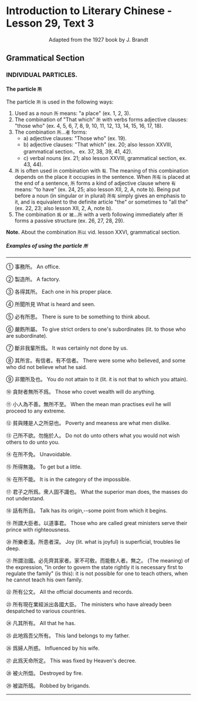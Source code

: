 # Introduction to Literary Chinese - Lesson 29, Text 3

<center>Adapted from the 1927 book by J. Brandt</center>

<!-- 3. Grammatical section INDIVIDUAL PARTICLES. The particle so The particle 所 is used in the following ways: 1. Used as noun 所 means: "a place" (ex. 1, 2, 3).
2. The commbination of "That which 沂 with verbs forms adjective clauses: "; "those who " (ex. 4, 5, 6, 7, 8, 9, 10, 11, 12, 13, 14, 15, 16, 17, 18). 3. The combination 所 forms: with a verb put between, a) adjective clauses: "Those who " (ex. 19). b) adjective clauses: "That which (ex. 20; also lesson XXVIII, gram. section, ex. 37, 38, 39, 41, 42). c) verbal nouns (ex. 21; also lesson XXVIII, gram. sec- tion, ex. 43, 44). 4. 所 is often used in combination with 有 The meaning of this combination depends on the place it occupies in the sentence. When 所有 is placed at the end of a sentence, 所 forms a kind of adjective clause where 有 means: "to have" (ex. 24, 25; also lesson XII, 2, A, note b). Being put before a noun (in singular or in plural) 所有 simply gives an emphasis to it, and is equivalent to the definite article "the" or sometimes to "all the" (ex. 22, 23; also lesson XII, 2, A, note b). 5. The combination 爲 or 被 with a verb所 following immediately after 所 forms a passive struc- ture (ex. 26, 27, 28. 29). Note. About the combination 所以 vid. lesson XXVI, grammatical section.
Examples of using the particle 所
-->

<!-- 被火所燬 25被盜所却 此地爲吾父所有 4656爲婦人所惑 257此爲天命所定 26 案件 323所有現在業經派出各國大臣 24凡其所有 235 齊其家者其家不可敎而能教人者無之所有公文 者以道事君 20所樂者淺所患者深所謂治國必先 君子之所爲衆人固不識也 16話有所自所謂大臣 欲勿施於人在所不免所得無幾165在所不能 爲不善無所不至貧與賤是人之所惡也己所不 有不信者非爾所及也貪財者無所不爲小人 所思6嚴飭所屬,斷非我輩所爲其所言有信者 事務所製造所 3各得其所+所聞所見必有 製  -->

<!--
1. An office. TRANSLATION. 2. A factory. 3. Each one in his proper place. 4. What is heard and seen. 5. There is sure to be something to think about. 6. To give strict orders to one's subordinates (lit. to those who are subordinate). 7. It was certainly not done by us. 8. There were some who believed, and some who did not be- lieve what he said. 9. You do not attain to it (lit. it is not that to which you attain). 10. Those who covet wealth will do anything. 11. When the mean man practises evil he will proceed to any extreme. 12. Poverty and meanness are what men dislike. 13. Do not do unto others what you, would not wish others to do unto you. 14. Unavoidable. 15. To get but a little (無幾). 16. It is in the category of the impossible. 17. What the superior man does, the masses do not understand. 18. Talk has its origin, some point from which it begins. 19. Those who are called great ministers serve their prince with righteousness. 20. Joy (lit. what is joyful) is superficial, troubles lie deep. 21. (The meaning) of the expression (所謂 者),"In order to govern the state rightly it is necessary first to regulate the family" (is this): it is not possible for one to teach others, when he cannot teach his own family. 22. All the official documents and records. 23. The ministers who have already been despatched to various countries. 24. All that he has. 25. This land belongs to my father. 26. Influenced by his wife. 27. This was fixed by Heaven's decree. 28. Destroyed by fire. 29. Robbed by brigands. -->

## Grammatical Section

### INDIVIDUAL PARTICLES.

#### The particle `所`

The particle `所` is used in the following ways:

1. Used as a noun `所` means: "a place" (ex. 1, 2, 3).
2. The combination of "That which" `所` with verbs forms adjective clauses: "those who" (ex. 4, 5, 6, 7, 8, 9, 10, 11, 12, 13, 14, 15, 16, 17, 18).
3. The combination `所`...`者` forms:
   - a) adjective clauses: "Those who" (ex. 19).
   - b) adjective clauses: "That which" (ex. 20; also lesson XXVIII, grammatical section， ex. 37, 38, 39, 41, 42).
   - c) verbal nouns (ex. 21; also lesson XXVIII, grammatical section, ex. 43, 44).
4. `所` is often used in combination with `有`. The meaning of this combination depends on the place it occupies in the sentence. When `所有` is placed at the end of a sentence, `所` forms a kind of adjective clause where `有` means: "to have" (ex. 24, 25; also lesson XII, 2, A, note b). Being put before a noun (in singular or in plural) `所有` simply gives an emphasis to it, and is equivalent to the definite article "the" or sometimes to "all the" (ex. 22, 23; also lesson XII, 2, A, note b).
5. The combination `爲` or `被`...`所` with a verb following immediately after `所` forms a passive structure (ex. 26, 27, 28, 29).

**Note.** About the combination `所以` vid. lesson XXVI, grammatical section.

##### Examples of using the particle `所`

---

① 事務所。
An office.

② 製造所。
A factory.

③ 各得其所。
Each one in his proper place.

④ 所聞所見
What is heard and seen.

⑤ 必有所思。
There is sure to be something to think about.

⑥ 嚴飭所屬。
To give strict orders to one's subordinates (lit. to those who are subordinate).

⑦ 斷非我輩所爲。
It was certainly not done by us.

⑧ 其所言。有信者。有不信者。
There were some who believed, and some who did not believe what he said.

⑨ 非爾所及也。
You do not attain to it (lit. it is not that to which you attain).

⑩ 貪財者無所不爲。
Those who covet wealth will do anything.

⑪ 小人為不善。無所不至。
When the mean man practises evil he will proceed to any extreme.

⑫ 貧與賤是人之所惡也。
Poverty and meaness are what men dislike.

⑬ 己所不欲。勿施於人。
Do not do unto others what you would not wish others to do unto you.

⑭ 在所不免。
Unavoidable.

⑮ 所得無幾。
To get but a little.

⑯ 在所不能。
It is in the category of the impossible.

⑰ 君子之所爲。衆人固不識也。
What the superior man does, the masses do not understand.

⑱ 話有所自。
Talk has its origin,--some point from which it begins.

⑲ 所謂大臣者。以道事君。
Those who are called great ministers serve their prince with righteousness.

⑳ 所樂者淺。所患者深。
Joy (lit. what is joyful) is superficial, troubles lie deep.

㉑ 所謂治國。必先齊其家者。家不可敎。而能敎人者。無之。
(The meaning) of the expression, "In order to govern the state rightly it is necessary first to regulate the family" (is this): it is not possible for one to teach others, when he cannot teach his own family.

㉒ 所有公文。
All the official documents and records.

㉓ 所有現在業經派出各國大臣。
The ministers who have already been despatched to various countries.

㉔ 凡其所有。
All that he has.

㉕ 此地爲吾父所有。
This land belongs to my father.

㉖ 爲婦人所惑。
Influenced by his wife.

㉗ 此爲天命所定。
This was fixed by Heaven's decree.

㉘ 被火所燬。
Destroyed by fire.

㉙ 被盜所刼。
Robbed by brigands.

---
